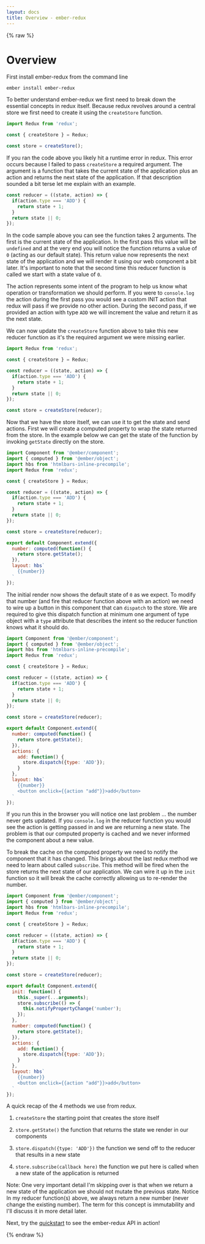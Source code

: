 ```yaml
---
layout: docs
title: Overview - ember-redux
---
```

{% raw %}

# Overview

First install ember-redux from the command line

```
ember install ember-redux
```

To better understand ember-redux we first need to break down the essential concepts in redux itself. Because redux revolves around a central store we first need to create it using the `createStore` function.

```js
import Redux from 'redux';

const { createStore } = Redux;

const store = createStore();
```

If you ran the code above you likely hit a runtime error in redux. This error occurs because I failed to pass `createStore` a required argument. The argument is a function that takes the current state of the application plus an action and returns the next state of the application. If that description sounded a bit terse let me explain with an example.

```js
const reducer = ((state, action) => {
  if(action.type === 'ADD') {
    return state + 1;
  }
  return state || 0;
});
```

In the code sample above you can see the function takes 2 arguments. The first is the current state of the application. In the first pass this value will be `undefined` and at the very end you will notice the function returns a value of `0` (acting as our default state). This return value now represents the next state of the application and we will render it using our web component a bit later. It's important to note that the second time this reducer function is called we start with a state value of `0`.

The action represents some intent of the program to help us know what operation or transformation we should perform. If you were to `console.log` the action during the first pass you would see a custom INIT action that redux will pass if we provide no other action. During the second pass, if we provided an action with type `ADD` we will increment the value and return it as the next state.

We can now update the `createStore` function above to take this new reducer function as it's the required argument we were missing earlier.

```js
import Redux from 'redux';

const { createStore } = Redux;

const reducer = ((state, action) => {
  if(action.type === 'ADD') {
    return state + 1;
  }
  return state || 0;
});

const store = createStore(reducer);
```

Now that we have the store itself, we can use it to get the state and send actions. First we will create a computed property to wrap the state returned from the store. In the example below we can get the state of the function by invoking `getState` directly on the store.

```js
import Component from '@ember/component';
import { computed } from '@ember/object';
import hbs from 'htmlbars-inline-precompile';
import Redux from 'redux';

const { createStore } = Redux;

const reducer = ((state, action) => {
  if(action.type === 'ADD') {
    return state + 1;
  }
  return state || 0;
});

const store = createStore(reducer);

export default Component.extend({
  number: computed(function() {
    return store.getState();
  }),
  layout: hbs`
    {{number}}
  `
});
```

The initial render now shows the default state of `0` as we expect. To modify that number (and fire that reducer function above with an action) we need to wire up a button in this component that can `dispatch` to the store. We are required to give this dispatch function at minimum one argument of type object with a `type` attribute that describes the intent so the reducer function knows what it should do.

```js
import Component from '@ember/component';
import { computed } from '@ember/object';
import hbs from 'htmlbars-inline-precompile';
import Redux from 'redux';

const { createStore } = Redux;

const reducer = ((state, action) => {
  if(action.type === 'ADD') {
    return state + 1;
  }
  return state || 0;
});

const store = createStore(reducer);

export default Component.extend({
  number: computed(function() {
    return store.getState();
  }),
  actions: {
    add: function() {
      store.dispatch({type: 'ADD'});
    }
  },
  layout: hbs`
    {{number}}
    <button onclick={{action "add"}}>add</button>
  `
});
```

If you run this in the browser you will notice one last problem ... the number never gets updated. If you `console.log` in the reducer function you would see the action is getting passed in and we are returning a new state. The problem is that our computed property is cached and we never informed the component about a new value.

To break the cache on the computed property we need to notify the component that it has changed. This brings about the last redux method we need to learn about called `subscribe`. This method will be fired when the store returns the next state of our application. We can wire it up in the `init` function so it will break the cache correctly allowing us to re-render the number.

```js
import Component from '@ember/component';
import { computed } from '@ember/object';
import hbs from 'htmlbars-inline-precompile';
import Redux from 'redux';

const { createStore } = Redux;

const reducer = ((state, action) => {
  if(action.type === 'ADD') {
    return state + 1;
  }
  return state || 0;
});

const store = createStore(reducer);

export default Component.extend({
  init: function() {
    this._super(...arguments);
    store.subscribe(() => {
      this.notifyPropertyChange('number');
    });
  },
  number: computed(function() {
    return store.getState();
  }),
  actions: {
    add: function() {
      store.dispatch({type: 'ADD'});
    }
  },
  layout: hbs`
    {{number}}
    <button onclick={{action "add"}}>add</button>
  `
});
```

A quick recap of the 4 methods we use from redux.

1) `createStore` the starting point that creates the store itself

2) `store.getState()` the function that returns the state we render in our components

3) `store.dispatch({type: 'ADD'})` the function we send off to the reducer that results in a new state

4) `store.subscribe(callback here)` the function we put here is called when a new state of the application is returned

Note: One very important detail I'm skipping over is that when we return a new state of the application we should not mutate the previous state. Notice In my reducer function(s) above, we always return a new number (never change the existing number). The term for this concept is immutability and I'll discuss it in more detail later.

Next, try the [quickstart](/quickstart) to see the ember-redux API in action!

{% endraw %}
